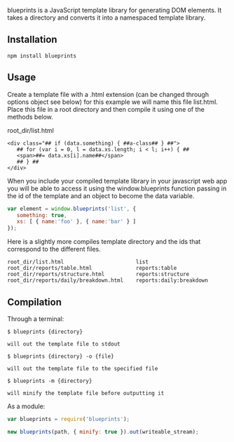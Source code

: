 
blueprints is a JavaScript template library for generating DOM elements. It takes a directory and converts
it into a namespaced template library.


Installation
---------------------
```
npm install blueprints
```

Usage
---------------------
Create a template file with a .html extension (can be changed through options object see below) for
this example we will name this file list.html. Place this file in a root directory and then compile
it using one of the methods below.

root_dir/list.html

```
<div class="## if (data.something) { ##a-class## } ##">
   ## for (var i = 0, l = data.xs.length; i < l; i++) { ##
   <span>##= data.xs[i].name##</span>
   ## } ##
</div>
```
When you include your compiled template library in your javascript web app you will be able to access
it using the window.blueprints function passing in the id of the template and an object to become the
data variable.

```javascript
var element = window.blueprints('list', { 
   something: true, 
   xs: [ { name:'foo' }, { name:'bar' } ] 
});
```

Here is a slightly more compiles template directory and the ids that correspond to the different files.

```
root_dir/list.html                       list
root_dir/reports/table.html              reports:table
root_dir/reports/structure.html          reports:structure
root_dir/reports/daily/breakdown.html    reports:daily:breakdown
```

Compilation
---------------------

Through a terminal:

```
$ blueprints {directory}

will out the template file to stdout

$ blueprints {directory} -o {file}

will out the template file to the specified file

$ blueprints -m {directory}

will minify the template file before outputting it
```

As a module:

```javascript
var blueprints = require('blueprints');

new blueprints(path, { minify: true }).out(writeable_stream);
```



